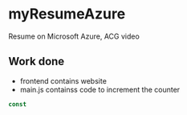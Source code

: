 # myResumeAzure
Resume on Microsoft Azure, ACG video
## Work done
- frontend contains website
- main.js containss code to increment the counter
```js
const
```
